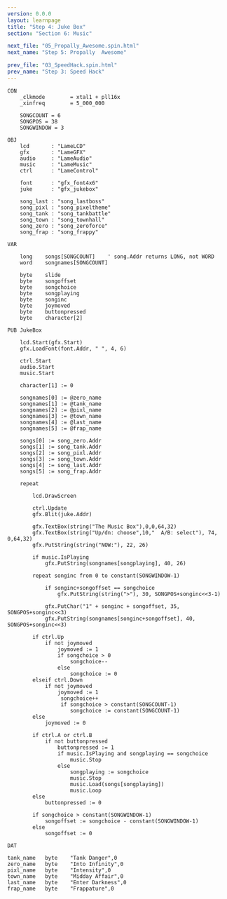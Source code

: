```yaml
---
version: 0.0.0
layout: learnpage
title: "Step 4: Juke Box"
section: "Section 6: Music"

next_file: "05_Propally_Awesome.spin.html"
next_name: "Step 5: Propally  Awesome"

prev_file: "03_SpeedHack.spin.html"
prev_name: "Step 3: Speed Hack"
---
```


    CON
        _clkmode        = xtal1 + pll16x
        _xinfreq        = 5_000_000

        SONGCOUNT = 6
        SONGPOS = 38
        SONGWINDOW = 3

    OBJ
        lcd       : "LameLCD"
        gfx       : "LameGFX"
        audio     : "LameAudio"
        music     : "LameMusic"
        ctrl      : "LameControl"

        font      : "gfx_font4x6"
        juke      : "gfx_jukebox"

        song_last : "song_lastboss"
        song_pixl : "song_pixeltheme"
        song_tank : "song_tankbattle"
        song_town : "song_townhall"
        song_zero : "song_zeroforce"
        song_frap : "song_frappy"

    VAR

        long    songs[SONGCOUNT]    ' song.Addr returns LONG, not WORD
        word    songnames[SONGCOUNT]

        byte    slide
        byte    songoffset
        byte    songchoice
        byte    songplaying
        byte    songinc
        byte    joymoved
        byte    buttonpressed
        byte    character[2]

    PUB JukeBox

        lcd.Start(gfx.Start)
        gfx.LoadFont(font.Addr, " ", 4, 6)

        ctrl.Start
        audio.Start
        music.Start

        character[1] := 0

        songnames[0] := @zero_name
        songnames[1] := @tank_name
        songnames[2] := @pixl_name
        songnames[3] := @town_name
        songnames[4] := @last_name
        songnames[5] := @frap_name

        songs[0] := song_zero.Addr
        songs[1] := song_tank.Addr
        songs[2] := song_pixl.Addr
        songs[3] := song_town.Addr
        songs[4] := song_last.Addr
        songs[5] := song_frap.Addr

        repeat

            lcd.DrawScreen

            ctrl.Update
            gfx.Blit(juke.Addr)

            gfx.TextBox(string("The Music Box"),0,0,64,32)
            gfx.TextBox(string("Up/dn: choose",10,"  A/B: select"), 74, 0,64,32)
            gfx.PutString(string("NOW:"), 22, 26)

            if music.IsPlaying
                gfx.PutString(songnames[songplaying], 40, 26)

            repeat songinc from 0 to constant(SONGWINDOW-1)

                if songinc+songoffset == songchoice
                    gfx.PutString(string(">"), 30, SONGPOS+songinc<<3-1)

                gfx.PutChar("1" + songinc + songoffset, 35, SONGPOS+songinc<<3)
                gfx.PutString(songnames[songinc+songoffset], 40, SONGPOS+songinc<<3)

            if ctrl.Up
                if not joymoved
                    joymoved := 1
                    if songchoice > 0
                        songchoice--
                    else
                        songchoice := 0
            elseif ctrl.Down
                if not joymoved
                    joymoved := 1
                     songchoice++
                     if songchoice > constant(SONGCOUNT-1)
                        songchoice := constant(SONGCOUNT-1)
            else
                joymoved := 0

            if ctrl.A or ctrl.B
                if not buttonpressed
                    buttonpressed := 1
                    if music.IsPlaying and songplaying == songchoice
                        music.Stop
                    else
                        songplaying := songchoice
                        music.Stop
                        music.Load(songs[songplaying])
                        music.Loop
            else
                buttonpressed := 0

            if songchoice > constant(SONGWINDOW-1)
                songoffset := songchoice - constant(SONGWINDOW-1)
            else
                songoffset := 0

    DAT

    tank_name   byte    "Tank Danger",0
    zero_name   byte    "Into Infinity",0
    pixl_name   byte    "Intensity",0
    town_name   byte    "Midday Affair",0
    last_name   byte    "Enter Darkness",0
    frap_name   byte    "Frappature",0
